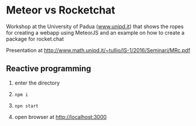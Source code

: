 # Meteor vs Rocketchat

Workshop at the University of Padua (www.unipd.it) that shows the ropes for creating a webapp using MeteorJS and an example on how to create a package for rocket.chat

Presentation at http://www.math.unipd.it/~tullio/IS-1/2016/Seminari/MRc.pdf



## Reactive programming

1. enter the directory

1. `npm i`

1. `npn start`

1. open browser at [http://localhost:3000](http://localhost:3000)
